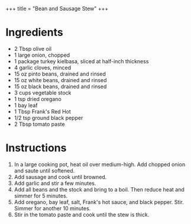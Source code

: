 +++
title = "Bean and Sausage Stew"
+++

# Ingredients

- 2 Tbsp olive oil
- 1 large onion, chopped
- 1 package turkey kielbasa, sliced at half-inch thickness
- 4 garlic cloves, minced
- 15 oz pinto beans, drained and rinsed 
- 15 oz white beans, drained and rinsed
- 15 oz black beans, drained and rinsed
- 3 cups vegetable stock
- 1 tsp dried oregano
- 1 bay leaf
- 1 Tbsp Frank's Red Hot
- 1/2 tsp ground black pepper
- 2 Tbsp tomato paste

# Instructions

1. In a large cooking pot, heat oil over medium-high. Add chopped onion and saute until softened.
2. Add sausage and cook until browned.
3. Add garlic and stir a few minutes.
4. Add all beans and the stock and bring to a boil. Then reduce heat and simmer for 5 minutes.
5. Add oregano, bay leaf, salt, Frank's hot sauce, and black pepper. Stir. Simmer for another 10 minutes.
6. Stir in the tomato paste and cook until the stew is thick.
